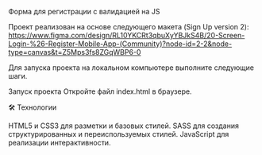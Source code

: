 Форма для регистрации с валидацией на JS

Проект реализован на основе следующего макета (Sign Up version 2):  
https://www.figma.com/design/RL10YKCRt3qbuXyYBJkS4B/20-Screen-Login-%26-Register-Mobile-App-(Community)?node-id=2-2&node-type=canvas&t=Z5Mps3fs8ZGqWBP6-0


Для запуска проекта на локальном компьютере выполните следующие шаги.

Запуск проекта
   Откройте файл index.html в браузере.

🛠 Технологии

HTML5 и CSS3 для разметки и базовых стилей.
SASS для создания структурированных и переиспользуемых стилей.
JavaScript для реализации интерактивности.
